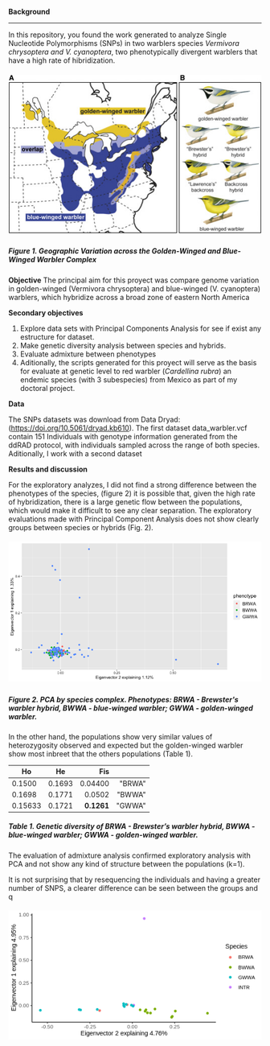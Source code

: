 **Background**

***

In this repository, you found the work generated to analyze Single Nucleotide Polymorphisms (SNPs) in two warblers species *Vermivora chrysoptera and  V. cyanoptera*, two phenotypically divergent warblers that have a high rate of hibridization. 



##### <div align="center"> ![](gr1.jpeg) 

##### **Figure 1.**  Geographic Variation across the Golden-Winged and Blue-Winged Warbler Complex

**Objective**
The principal aim for this proyect was  compare genome variation in golden-winged (Vermivora chrysoptera) and blue-winged (V. cyanoptera) warblers, which hybridize across a broad zone of eastern North America  

**Secondary objectives**
1. Explore data sets with Principal Components Analysis for see if exist any estructure for dataset.
2. Make genetic diversity analysis between species and hybrids.
3. Evaluate admixture between phenotypes 
4. Aditionally, the scripts generated for this proyect will serve as the basis for evaluate at genetic level to red warbler  (*Cardellina rubra*) an endemic species (with 3 subespecies) from Mexico as part of my doctoral project.

**Data**

The SNPs datasets was download from Data Dryad: (https://doi.org/10.5061/dryad.kb610).  The first dataset data_warbler.vcf contain  151 Individuals with genotype information generated from the ddRAD protocol, with individuals sampled across the range of both species.
Aditionally, I work with a second dataset 

**Results and discussion**

For the exploratory analyzes, I did not find a strong difference between the phenotypes of the species, (figure 2) it is possible that, given the high rate of hybridization, there is a large genetic flow between the populations, which would make it difficult to see any clear separation. The exploratory evaluations made with Principal Component Analysis does not show clearly groups between species or hybrids (Fig. 2).

##### <div align="center"> ![](pca_phenotype.png) 

##### **Figure 2.**  PCA by species complex. Phenotypes: BRWA - Brewster's warbler hybrid, BWWA - blue-winged warbler; GWWA - golden-winged warbler.


In the other hand, the populations show very similar values of heterozygosity observed and expected  but the golden-winged warbler show most inbreet that the others populations (Table 1).

| Ho     |      He  |   Fis  |        |
|--------|:--------:|------:|-------:|
| 0.1500 | 0.1693 | 0.04400 |"BRWA"  |
| 0.1698 |  0.1771| 0.0502  |"BWWA"  |
| 0.15633| 0.1721|**0.1261**| "GWWA" |

##### **Table 1.**  Genetic diversity of BRWA - Brewster’s warbler hybrid, BWWA - blue-winged warbler; GWWA - golden-winged warbler.

The evaluation of admixture analysis confirmed exploratory analysis with PCA  and not show any kind of structure between the populations (k=1).





It is not surprising that by resequencing the individuals and having a greater number of SNPS, a clearer difference can be seen between the groups and q 
##### <div align="center"> ![](pca_reseq_size.png) 

